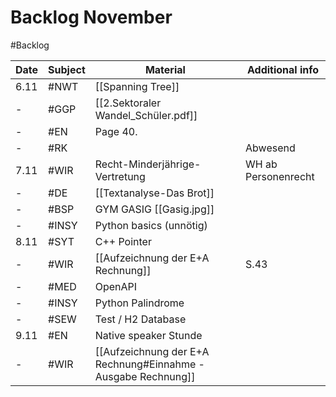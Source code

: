 # Backlog November
#Backlog 

| Date | Subject | Material                                                      | Additional info     |
| ---- | ------- | ------------------------------------------------------------- | ------------------- |
| 6.11 | #NWT    | [[Spanning Tree]]                                             |                     |
| -    | #GGP    | [[2.Sektoraler Wandel_Schüler.pdf]]                           |                     |
| -    | #EN     | Page 40.                                                      |                     |
| -    | #RK     |                                                               | Abwesend            |
| 7.11 | #WIR    | Recht-Minderjährige-Vertretung                                | WH ab Personenrecht |
| -    | #DE     | [[Textanalyse-Das Brot]]                                      |                     |
| -    | #BSP    | GYM GASIG [[Gasig.jpg]]                                       |                     |
| -    | #INSY   | Python basics (unnötig)                                       |                     |
| 8.11 | #SYT    | C++ Pointer                                                   |                     |
| -    | #WIR    | [[Aufzeichnung der E+A Rechnung]]                             | S.43                |
| -    | #MED    | OpenAPI                                                       |                     |
| -    | #INSY   | Python Palindrome                                             |                     |
| -    | #SEW    | Test / H2 Database                                            |                     |
| 9.11 | #EN     | Native speaker Stunde                                         |                     |
| -    | #WIR    | [[Aufzeichnung der E+A Rechnung#Einnahme - Ausgabe Rechnung]] |                     | 
